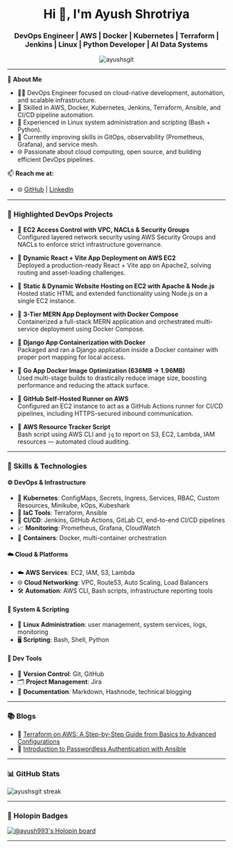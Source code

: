 <h1 align="center">Hi 👋, I'm Ayush Shrotriya</h1>
<h3 align="center">DevOps Engineer | AWS | Docker | Kubernetes | Terraform | Jenkins | Linux | Python Developer | AI Data Systems</h3>

<p align="center">
  <img src="https://komarev.com/ghpvc/?username=ayushsgit&label=Profile%20views&color=0e75b6&style=flat" alt="ayushsgit" />
</p>

---

🔧 **About Me**  
- 👨‍💻 DevOps Engineer focused on cloud-native development, automation, and scalable infrastructure.  
- 🚀 Skilled in AWS, Docker, Kubernetes, Jenkins, Terraform, Ansible, and CI/CD pipeline automation.  
- 🧰 Experienced in Linux system administration and scripting (Bash + Python).  
- 🌱 Currently improving skills in GitOps, observability (Prometheus, Grafana), and service mesh.  
- 🌐 Passionate about cloud computing, open source, and building efficient DevOps pipelines.  

📫 **Reach me at:**  
- 🌐 [GitHub](https://github.com/ayushsgit) | [LinkedIn](https://linkedin.com/in/ayush-shrotriya-565b262b3) 

---

### 🚀 Highlighted DevOps Projects

- 🔹 **EC2 Access Control with VPC, NACLs & Security Groups**  
  Configured layered network security using AWS Security Groups and NACLs to enforce strict infrastructure governance.

- 🔹 **Dynamic React + Vite App Deployment on AWS EC2**  
  Deployed a production-ready React + Vite app on Apache2, solving routing and asset-loading challenges.

- 🔹 **Static & Dynamic Website Hosting on EC2 with Apache & Node.js**  
  Hosted static HTML and extended functionality using Node.js on a single EC2 instance.

- 🔹 **3-Tier MERN App Deployment with Docker Compose**  
  Containerized a full-stack MERN application and orchestrated multi-service deployment using Docker Compose.

- 🔹 **Django App Containerization with Docker**  
  Packaged and ran a Django application inside a Docker container with proper port mapping for local access.

- 🔹 **Go App Docker Image Optimization (636MB → 1.96MB)**  
  Used multi-stage builds to drastically reduce image size, boosting performance and reducing the attack surface.

- 🔹 **GitHub Self-Hosted Runner on AWS**  
  Configured an EC2 instance to act as a GitHub Actions runner for CI/CD pipelines, including HTTPS-secured inbound communication.

- 🔹 **AWS Resource Tracker Script**  
  Bash script using AWS CLI and `jq` to report on S3, EC2, Lambda, IAM resources — automated cloud auditing.

---

### 🧰 Skills & Technologies

#### ⚙️ DevOps & Infrastructure
- 🧱 **Kubernetes**: ConfigMaps, Secrets, Ingress, Services, RBAC, Custom Resources, Minikube, kOps, Kubeshark  
- 🧩 **IaC Tools**: Terraform, Ansible  
- 🔁 **CI/CD**: Jenkins, GitHub Actions, GitLab CI, end-to-end CI/CD pipelines  
- 📈 **Monitoring**: Prometheus, Grafana, CloudWatch  
- 🐳 **Containers**: Docker, multi-container orchestration  

#### ☁️ Cloud & Platforms
- ☁️ **AWS Services**: EC2, IAM, S3, Lambda  
- 🌐 **Cloud Networking**: VPC, Route53, Auto Scaling, Load Balancers  
- 🛠️ **Automation**: AWS CLI, Bash scripts, infrastructure reporting tools  

#### 🐧 System & Scripting
- 🐧 **Linux Administration**: user management, system services, logs, monitoring  
- 🖥️ **Scripting**: Bash, Shell, Python  

#### 🧪 Dev Tools
- 🔧 **Version Control**: Git, GitHub  
- 🗂️ **Project Management**: Jira  
- 📝 **Documentation**: Markdown, Hashnode, technical blogging  

---

### 📚 Blogs

- 📘 [Terraform on AWS: A Step-by-Step Guide from Basics to Advanced Configurations](https://ayushshash.hashnode.dev/terraform-on-aws-a-step-by-step-guide-from-basics-to-advanced-configurations)  
- 🔐 [Introduction to Passwordless Authentication with Ansible](https://ayushshash.hashnode.dev/introduction-to-passwordless-authentication-with-ansible)

---

### 📊 GitHub Stats

<p align="left">
  <img src="https://github-readme-streak-stats.herokuapp.com/?user=ayushsgit&theme=radical" alt="ayushsgit streak"/>
</p>

---

### 🏅 Holopin Badges
[![@ayush993's Holopin board](https://holopin.me/ayush993)](https://holopin.io/@ayush993)

---
